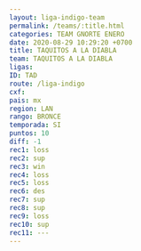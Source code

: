 ```yaml
---
layout: liga-indigo-team
permalink: /teams/:title.html
categories: TEAM GNORTE ENERO
date: 2020-08-29 10:29:20 +0700
title: TAQUITOS A LA DIABLA
team: TAQUITOS A LA DIABLA
ligas: 
ID: TAD
route: /liga-indigo
cxf: 
pais: mx
region: LAN
rango: BRONCE
temporada: SI
puntos: 10
diff: -1
rec1: loss
rec2: sup
rec3: win
rec4: loss
rec5: loss
rec6: des
rec7: sup
rec8: sup
rec9: loss
rec10: sup
rec11: ---
---
```



